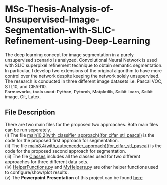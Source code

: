 # MSc-Thesis-Analysis-of-Unsupervised-Image-Segmentation-with-SLIC-Refinement-using-Deep-Learning
The deep learning concept for image segmentation in a purely unsupervised scenario is analyzed. Convolutional Neural Network is used with SLIC superpixel refinement technique to obtain semantic segmentation. In particular, I develop two extensions of the original algorithm to have more control over the network despite keeping the network solely unsupervised. The research is conducted in three different image datasets i.e. Pascal VOC, STL10, and CIFAR10.  
Farmeworks, tools used: Python, Pytorch, Matplotlib, Scikit-learn, Scikit-image, Git, Latex.  
## File Description
There are two main files for the proposed two approaches. Both main files can be run seperately.  
(i) The file [main10.2(with_classifier_approach)(for_cifar_stl_pascal)](https://github.com/MdSaifulIslamSajol/MSc-Thesis-Analysis-of-Unsupervised-Image-Segmentation-with-SLIC-Refinement-using-Deep-Learning/blob/f6a351249e8655262bfca355c318c72c9bb328cf/main10.2(with_classifier_approach)(for_cifar_stl_pascal).py) is the code for the proposed first approach for segmentation.  
(ii) The file [main8.4(with_autoencoder_approach)(for_cifar_stl_pascal)](https://github.com/MdSaifulIslamSajol/MSc-Thesis-Analysis-of-Unsupervised-Image-Segmentation-with-SLIC-Refinement-using-Deep-Learning/blob/bdcbca486a6eeebbd5c1db4a01c870c9f421b25b/main8.4(with_autoencoder_approach)(for_cifar_stl_pascal).py) is the code for the proposed second approach for segmentation.  
(iii) The file [Classes](https://github.com/MdSaifulIslamSajol/MSc-Thesis-Analysis-of-Unsupervised-Image-Segmentation-with-SLIC-Refinement-using-Deep-Learning/blob/bdcbca486a6eeebbd5c1db4a01c870c9f421b25b/Classes.py) includes all the classes used for two different approaches for three different data sets.  
(iv) [HelperFunctions.py](https://github.com/MdSaifulIslamSajol/MSc-Thesis-Analysis-of-Unsupervised-Image-Segmentation-with-SLIC-Refinement-using-Deep-Learning/blob/bdcbca486a6eeebbd5c1db4a01c870c9f421b25b/MyHelpers.py) and [MyHelpers.py](https://github.com/MdSaifulIslamSajol/MSc-Thesis-Analysis-of-Unsupervised-Image-Segmentation-with-SLIC-Refinement-using-Deep-Learning/blob/bdcbca486a6eeebbd5c1db4a01c870c9f421b25b/MyHelpers.py) are other helper functions used to configure/show/plot results .  
(v) The **Powerpoint Presentation** of this project can be found [here](https://www.youtube.com/watch?v=TDY3Fil7rjU)
  
